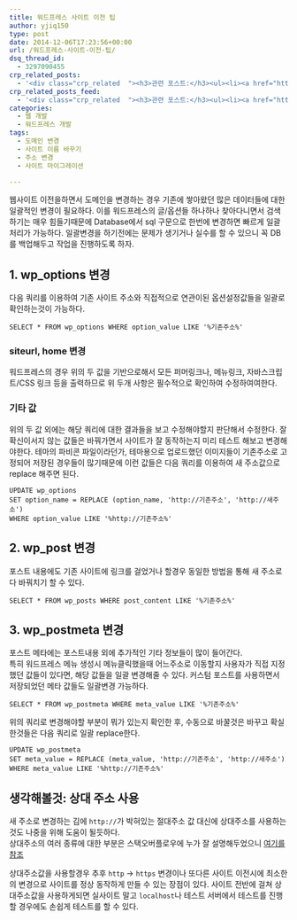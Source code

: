 ```yaml
---
title: 워드프레스 사이트 이전 팁
author: yjiq150
type: post
date: 2014-12-06T17:23:56+00:00
url: /워드프레스-사이트-이전-팁/
dsq_thread_id:
  - 3297090455
crp_related_posts:
  - '<div class="crp_related  "><h3>관련 포스트:</h3><ul><li><a href="https://www.letmecompile.com/mysql-innodb-lock-deadlock/"     class="post-763"><span class="crp_title">MySQL InnoDB lock & deadlock 이해하기</span></a></li><li><a href="https://www.letmecompile.com/mysql-innodb-auto-increment-%ec%84%b1%eb%8a%a5-%ec%b5%9c%ec%a0%81%ed%99%94/"     class="post-750"><span class="crp_title">MySQL - InnoDB Auto Increment 성능 최적화</span></a></li><li><a href="https://www.letmecompile.com/redis-cluster-sentinel-overview/"     class="post-770"><span class="crp_title">레디스 클러스터, 센티넬 구성 및 동작 방식</span></a></li><li><a href="https://www.letmecompile.com/mac-app-recommendation-for-developer/"     class="post-836"><span class="crp_title">개발자를 위한 필수 맥 앱(Mac App) 10선</span></a></li><li><a href="https://www.letmecompile.com/mysql-innodb-transaction-model/"     class="post-766"><span class="crp_title">MySQL InnoDB Transaction Model 이해하기</span></a></li></ul><div class="crp_clear"></div></div>'
crp_related_posts_feed:
  - '<div class="crp_related  "><h3>관련 포스트:</h3><ul><li><a href="https://www.letmecompile.com/mysql-innodb-lock-deadlock/"     class="post-763"><span class="crp_title">MySQL InnoDB lock & deadlock 이해하기</span></a></li><li><a href="https://www.letmecompile.com/mysql-innodb-auto-increment-%ec%84%b1%eb%8a%a5-%ec%b5%9c%ec%a0%81%ed%99%94/"     class="post-750"><span class="crp_title">MySQL - InnoDB Auto Increment 성능 최적화</span></a></li><li><a href="https://www.letmecompile.com/redis-cluster-sentinel-overview/"     class="post-770"><span class="crp_title">레디스 클러스터, 센티넬 구성 및 동작 방식</span></a></li><li><a href="https://www.letmecompile.com/mac-app-recommendation-for-developer/"     class="post-836"><span class="crp_title">개발자를 위한 필수 맥 앱(Mac App) 10선</span></a></li><li><a href="https://www.letmecompile.com/mysql-innodb-transaction-model/"     class="post-766"><span class="crp_title">MySQL InnoDB Transaction Model 이해하기</span></a></li></ul><div class="crp_clear"></div></div>'
categories:
  - 웹 개발
  - 워드프레스 개발
tags:
  - 도메인 변경
  - 사이트 이름 바꾸기
  - 주소 변경
  - 사이트 마이그레이션

---
```

웹사이트 이전을하면서 도메인을 변경하는 경우 기존에 쌓아왔던 많은 데이터들에 대한 일괄적인 변경이 필요하다. 이를 워드프레스의 글/옵션들 하나하나 찾아다니면서 검색하기는 매우 힘들기때문에 Database에서 sql 구문으로 한번에 변경하면 빠르게 일괄 처리가 가능하다. 일괄변경을 하기전에는 문제가 생기거나 실수를 할 수 있으니 꼭 DB를 백업해두고 작업을 진행하도록 하자.

## 1. wp_options 변경

다음 쿼리를 이용하여 기존 사이트 주소와 직접적으로 연관이된 옵션설정값들을 일괄로 확인하는것이 가능하다.

    SELECT * FROM wp_options WHERE option_value LIKE '%기존주소%'
    

### siteurl, home 변경

워드프레스의 경우 위의 두 값을 기반으로해서 모든 퍼머링크나, 메뉴링크, 자바스크립트/CSS 링크 등을 출력하므로 위 두개 사항은 필수적으로 확인하여 수정하여여한다.

### 기타 값

위의 두 값 외에는 해당 쿼리에 대한 결과들을 보고 수정해야할지 판단해서 수정한다. 잘 확신이서지 않는 값들은 바꿔가면서 사이트가 잘 동작하는지 미리 테스트 해보고 변경해야한다. 테마의 파비콘 파일이라던가, 테마용으로 업로드했던 이미지들이 기존주소로 고정되어 저장된 경우들이 많기때문에 이런 값들은 다음 쿼리를 이용하여 새 주소값으로 replace 해주면 된다.

    UPDATE wp_options
    SET option_name = REPLACE (option_name, 'http://기존주소', 'http://새주소')
    WHERE option_value LIKE '%http://기존주소%'
    

## 2. wp_post 변경

포스트 내용에도 기존 사이트에 링크를 걸었거나 할경우 동일한 방법을 통해 새 주소로 다 바꿔치기 할 수 있다.

    SELECT * FROM wp_posts WHERE post_content LIKE '%기존주소%'
    

## 3. wp_postmeta 변경

포스트 메타에는 포스트내용 외에 추가적인 기타 정보들이 많이 들어간다.  
특히 워드프레스 메뉴 생성시 메뉴클릭했을때 어느주소로 이동할지 사용자가 직접 지정했던 값들이 있다면, 해당 값들을 일괄 변경해줄 수 있다. 커스텀 포스트를 사용하면서 저장되었던 메타 값들도 일괄변경 가능하다.

    SELECT * FROM wp_postmeta WHERE meta_value LIKE '%기존주소%'
    

위의 쿼리로 변경해야할 부분이 뭐가 있는지 확인한 후, 수동으로 바꿀것은 바꾸고 확실한것들은 다음 쿼리로 일괄 replace한다.

    UPDATE wp_postmeta
    SET meta_value = REPLACE (meta_value, 'http://기존주소', 'http://새주소')
    WHERE meta_value LIKE '%http://기존주소%'
    

## 생각해볼것: 상대 주소 사용

새 주소로 변경하는 김에 `http://`가 박혀있는 절대주소 값 대신에 상대주소를 사용하는 것도 나중을 위해 도움이 될듯하다.  
상대주소의 여러 종류에 대한 부분은 스택오버플로우에 누가 잘 설명해두었으니 [여기를 참조][1]

상대주소값을 사용할경우 추후 `http` -> `https` 변경이나 또다른 사이트 이전시에 최소한의 변경으로 사이트를 정상 동작하게 만들 수 있는 장점이 있다. 사이트 전반에 걸쳐 상대주소값을 사용하게되면 실사이트 말고 `localhost`나 테스트 서버에서 테스트를 진행할 경우에도 손쉽게 테스트를 할 수 있다.

 [1]: http://stackoverflow.com/questions/2005079/absolute-vs-relative-urls
